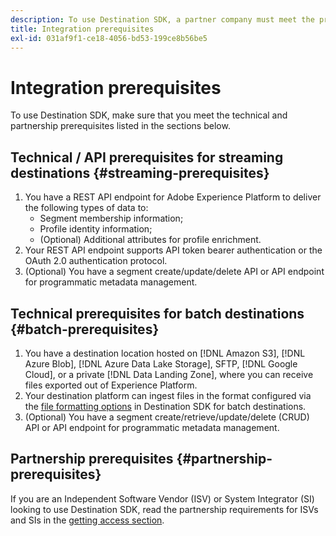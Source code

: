 ```yaml
---
description: To use Destination SDK, a partner company must meet the prerequisites listed in this document.
title: Integration prerequisites
exl-id: 031af9f1-ce18-4056-bd53-199ce8b56be5
---
```

# Integration prerequisites

To use Destination SDK, make sure that you meet the technical and partnership prerequisites listed in the sections below.

## Technical / API prerequisites for streaming destinations {#streaming-prerequisites}

1. You have a REST API endpoint for Adobe Experience Platform to deliver the following types of data to:
   * Segment membership information;
   * Profile identity information;
   * (Optional) Additional attributes for profile enrichment.
2. Your REST API endpoint supports API token bearer authentication or the OAuth 2.0 authentication protocol.
3. (Optional) You have a segment create/update/delete API or API endpoint for programmatic metadata management.

## Technical prerequisites for batch destinations {#batch-prerequisites}

1. You have a destination location hosted on [!DNL Amazon S3], [!DNL Azure Blob], [!DNL Azure Data Lake Storage], SFTP, [!DNL Google Cloud], or a private [!DNL Data Landing Zone], where you can receive files exported out of Experience Platform.
2. Your destination platform can ingest files in the format configured via the [file formatting options](functionality/destination-server/file-formatting.md) in Destination SDK for batch destinations.
3. (Optional) You have a segment create/retrieve/update/delete (CRUD) API or API endpoint for programmatic metadata management.

## Partnership prerequisites {#partnership-prerequisites}

If you are an Independent Software Vendor (ISV) or System Integrator (SI) looking to use Destination SDK, read the partnership requirements for ISVs and SIs in the [getting access section](overview.md#get-access).
